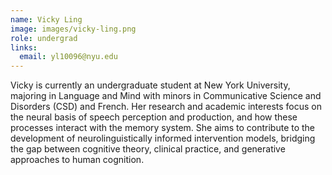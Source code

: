 ```yaml
---
name: Vicky Ling
image: images/vicky-ling.png
role: undergrad
links:
  email: yl10096@nyu.edu
---
```


Vicky is currently an undergraduate student at New York University, majoring in Language and Mind with minors in Communicative Science and Disorders (CSD) and French. Her research and academic interests focus on the neural basis of speech perception and production, and how these processes interact with the memory system. She aims to contribute to the development of neurolinguistically informed intervention models, bridging the gap between cognitive theory, clinical practice, and generative approaches to human cognition.
